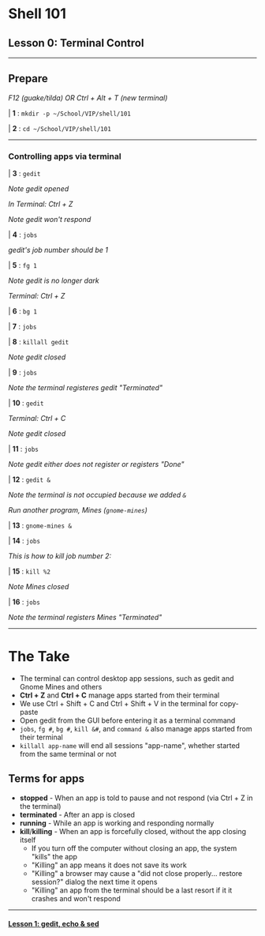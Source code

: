 # Shell 101
## Lesson 0: Terminal Control

___

## Prepare

*F12 (guake/tilda) OR Ctrl + Alt + T (new terminal)*

| **1** : `mkdir -p ~/School/VIP/shell/101`

| **2** : `cd ~/School/VIP/shell/101`

___

### Controlling apps via terminal

| **3** : `gedit`

*Note gedit opened*

*In Terminal: Ctrl + Z*

*Note gedit won't respond*

| **4** : `jobs`

*gedit's job number should be 1*

| **5** : `fg 1`

*Note gedit is no longer dark*

*Terminal: Ctrl + Z*

| **6** : `bg 1`

| **7** : `jobs`

| **8** : `killall gedit`

*Note gedit closed*

| **9** : `jobs`

*Note the terminal registeres gedit "Terminated"*

| **10** : `gedit`

*Terminal: Ctrl + C*

*Note gedit closed*

| **11** : `jobs`

*Note gedit either does not register or registers "Done"*

| **12** : `gedit &`

*Note the terminal is not occupied because we added `&`*

*Run another program, Mines (`gnome-mines`)*

| **13** : `gnome-mines &`

| **14** : `jobs`

*This is how to kill job number 2:*

| **15** : `kill %2`

*Note Mines closed*

| **16** : `jobs`

*Note the terminal registers Mines "Terminated"*

___

# The Take

- The terminal can control desktop app sessions, such as gedit and Gnome Mines and others
- **Ctrl + Z** and **Ctrl + C** manage apps started from their terminal
- We use Ctrl + Shift + C and Ctrl + Shift + V in the terminal for copy-paste
- Open gedit from the GUI before entering it as a terminal command
- `jobs`, `fg #`, `bg #`, `kill &#`, and `command &` also manage apps started from their terminal
- `killall app-name` will end all sessions "app-name", whether started from the same terminal or not

## Terms for apps

- **stopped** - When an app is told to pause and not respond (via Ctrl + Z in the terminal)
- **terminated** - After an app is closed
- **running** - While an app is working and responding normally
- **kill**/**killing** - When an app is forcefully closed, without the app closing itself
  - If you turn off the computer without closing an app, the system "kills" the app
  - "Killing" an app means it does not save its work
  - "Killing" a browser may cause a "did not close properly... restore session?" dialog the next time it opens
  - "Killing" an app from the terminal should be a last resort if it it crashes and won't respond

___
#### [Lesson 1: gedit, echo & sed](https://github.com/inkVerb/vip/blob/master/101-shell/Lesson-01.md)
